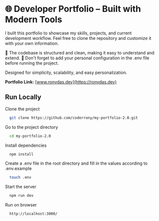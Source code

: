 # 🌐 Developer Portfolio – Built with Modern Tools
I built this portfolio to showcase my skills, projects, and current development workflow.
Feel free to clone the repository and customize it with your own information.

🔧 The codebase is structured and clean, making it easy to understand and extend.
📁 Don't forget to add your personal configuration in the .env file before running the project.

Designed for simplicity, scalability, and easy personalization.

**Portfolio Link:** [www.ronydas.dev](https://ronydas.dev)

## Run Locally
Clone the project

```bash
  git clone https://github.com/coderrony/my-portfolio-2.0.git
```

Go to the project directory

```bash
  cd my-portfolio-2.0
```

Install dependencies

```bash
  npm install
```
Create a .env file in the root directory and fill in the values according to .env.example

```bash
  touch .env
```

Start the server

```bash
  npm run dev
```

Run on browser

```bash
  http://localhost:3000/
```
